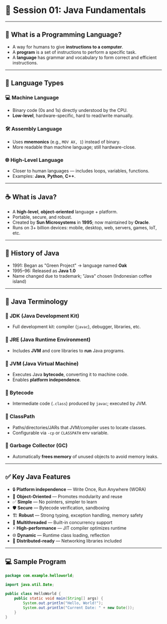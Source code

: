 # 🎯 Session 01: Java Fundamentals

---

## 🧩 What is a Programming Language?
- A way for humans to give **instructions to a computer**.
- A **program** is a set of instructions to perform a specific task.
- A **language** has grammar and vocabulary to form correct and efficient instructions.

---

## 🧱 Language Types

### 💻 Machine Language
- Binary code (0s and 1s) directly understood by the CPU.
- **Low-level**, hardware-specific, hard to read/write manually.

### 🛠 Assembly Language
- Uses **mnemonics** (e.g., `MOV AX, 1`) instead of binary.
- More readable than machine language; still hardware-close.

### 🌐 High-Level Language
- Closer to human languages — includes loops, variables, functions.
- Examples: **Java**, **Python**, **C++**.

---

## ☕ What is Java?
- A **high-level**, **object-oriented** language + platform.
- Portable, secure, and robust.
- Created by **Sun Microsystems** in **1995**; now maintained by **Oracle**.
- Runs on 3+ billion devices: mobile, desktop, web, servers, games, IoT, etc.

---

## 📜 History of Java
- 1991: Began as "Green Project" → language named **Oak**
- 1995–96: Released as **Java 1.0**
- Name changed due to trademark; "Java" chosen (Indonesian coffee island)
  
---

## 🧰 Java Terminology

### 🧩 JDK (Java Development Kit)
- Full development kit: compiler (`javac`), debugger, libraries, etc.

### 🧩 JRE (Java Runtime Environment)
- Includes **JVM** and core libraries to **run** Java programs.

### 🧩 JVM (Java Virtual Machine)
- Executes Java **bytecode**, converting it to machine code.
- Enables **platform independence**.

### 🧩 Bytecode
- Intermediate code (`.class`) produced by `javac`; executed by JVM.

### 🧩 ClassPath
- Paths/directories/JARs that JVM/compiler uses to locate classes.
- Configurable via `-cp` or `CLASSPATH` env variable.

### 🧩 Garbage Collector (GC)
- Automatically **frees memory** of unused objects to avoid memory leaks.

---

## ✅ Key Java Features
- 🔒 **Platform independence** — Write Once, Run Anywhere (WORA)
- 🧱 **Object-Oriented** — Promotes modularity and reuse
- ✅ **Simple** — No pointers, simpler to learn
- 🛡 **Secure** — Bytecode verification, sandboxing
- 🏗 **Robust** — Strong typing, exception handling, memory safety
- 🔄 **Multithreaded** — Built-in concurrency support
- ⚡ **High-performance** — JIT compiler optimizes runtime
- 🌐 **Dynamic** — Runtime class loading, reflection
- 🔗 **Distributed-ready** — Networking libraries included

---

## 💻 Sample Program

```java
package com.example.helloworld;

import java.util.Date;

public class HelloWorld {
    public static void main(String[] args) {
        System.out.println("Hello, World!");
        System.out.println("Current Date: " + new Date());
    }
}
```

